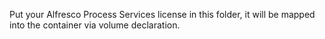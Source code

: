 Put your Alfresco Process Services license in this folder, 
it will be mapped into the container via volume declaration.